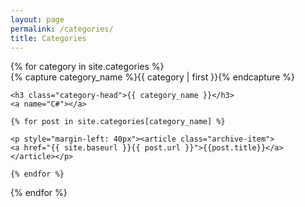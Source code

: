 ```yaml
---
layout: page
permalink: /categories/
title: Categories
---
```



<div id="archives">
{% for category in site.categories %}
  <div class="archive-group">
    {% capture category_name %}{{ category | first }}{% endcapture %}
    
    <h3 class="category-head">{{ category_name }}</h3>
    <a name="C#"></a>

    {% for post in site.categories[category_name] %}
    
    <p style="margin-left: 40px"><article class="archive-item">
    <a href="{{ site.baseurl }}{{ post.url }}">{{post.title}}</a>
    </article></p>
    
    {% endfor %}
  </div>
{% endfor %}
</div>
